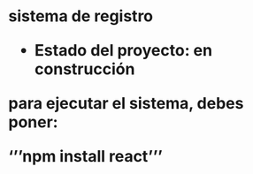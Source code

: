 <h1>sistema de registro</>
  
- Estado del proyecto: en construcción

para ejecutar el sistema, debes poner:

  ‘’’npm install react’’’
